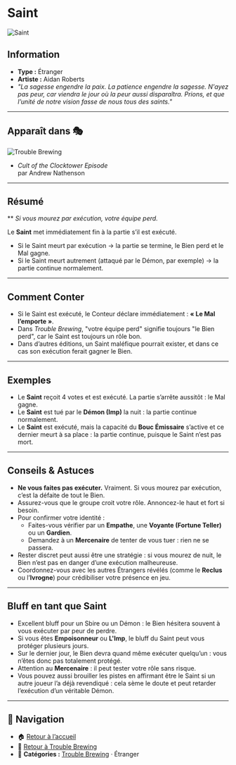 # Saint  
![Saint](/tb_roles/images/Icon_saint.png)

## Information  
- **Type :** Étranger  
- **Artiste :** Aidan Roberts  
- *"La sagesse engendre la paix. La patience engendre la sagesse. N'ayez pas peur, car viendra le jour où la peur aussi disparaîtra. Prions, et que l’unité de notre vision fasse de nous tous des saints."*

---

## Apparaît dans 🎭
![Trouble Brewing](/botc-fr-bambi/images/Logo_trouble_brewing.png)  

- *Cult of the Clocktower Episode*  
par Andrew Nathenson  

---

## Résumé  
** *Si vous mourez par exécution, votre équipe perd.*  

Le **Saint** met immédiatement fin à la partie s’il est exécuté.  
- Si le Saint meurt par exécution → la partie se termine, le Bien perd et le Mal gagne.  
- Si le Saint meurt autrement (attaqué par le Démon, par exemple) → la partie continue normalement.  

---

## Comment Conter
- Si le Saint est exécuté, le Conteur déclare immédiatement : **« Le Mal l’emporte »**.  
- Dans *Trouble Brewing*, "votre équipe perd" signifie toujours "le Bien perd", car le Saint est toujours un rôle bon.  
- Dans d’autres éditions, un Saint maléfique pourrait exister, et dans ce cas son exécution ferait gagner le Bien.  

---

## Exemples  
- Le **Saint** reçoit 4 votes et est exécuté. La partie s’arrête aussitôt : le Mal gagne.  
- Le **Saint** est tué par le **Démon (Imp)** la nuit : la partie continue normalement.  
- Le **Saint** est exécuté, mais la capacité du **Bouc Émissaire** s’active et ce dernier meurt à sa place : la partie continue, puisque le Saint n’est pas mort.  

---

## Conseils & Astuces  
- **Ne vous faites pas exécuter.** Vraiment. Si vous mourez par exécution, c’est la défaite de tout le Bien.  
- Assurez-vous que le groupe croit votre rôle. Annoncez-le haut et fort si besoin.  
- Pour confirmer votre identité :  
  - Faites-vous vérifier par un **Empathe**, une **Voyante (Fortune Teller)** ou un **Gardien**.  
  - Demandez à un **Mercenaire** de tenter de vous tuer : rien ne se passera.  
- Rester discret peut aussi être une stratégie : si vous mourez de nuit, le Bien n’est pas en danger d’une exécution malheureuse.  
- Coordonnez-vous avec les autres Étrangers révélés (comme le **Reclus** ou l’**Ivrogne**) pour crédibiliser votre présence en jeu.  

---

## Bluff en tant que Saint  
- Excellent bluff pour un Sbire ou un Démon : le Bien hésitera souvent à vous exécuter par peur de perdre.  
- Si vous êtes **Empoisonneur** ou **L'Imp**, le bluff du Saint peut vous protéger plusieurs jours.  
- Sur le dernier jour, le Bien devra quand même exécuter quelqu’un : vous n’êtes donc pas totalement protégé.  
- Attention au **Mercenaire** : il peut tester votre rôle sans risque.  
- Vous pouvez aussi brouiller les pistes en affirmant être le Saint si un autre joueur l’a déjà revendiqué : cela sème le doute et peut retarder l’exécution d’un véritable Démon.  

---

## 📂 Navigation  
- 🏠 [Retour à l’accueil](/botc-fr-bambi/)  
- 🍺 [Retour à Trouble Brewing](../trouble_brewing.md)  
- 📂 **Catégories :** [Trouble Brewing](../trouble_brewing.md) · Étranger  

